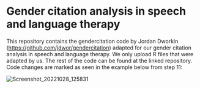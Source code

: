 # Gender citation analysis in speech and language therapy
This repository contains the gendercitation code by Jordan Dworkin (https://github.com/jdwor/gendercitation) adapted for our gender citation analysis in speech and language therapy. We only upload R files that were adapted by us. The rest of the code can be found at the linked repository.
Code changes are marked as seen in the example below from step 11:

![Screenshot_20221028_125831](https://user-images.githubusercontent.com/66158608/198571870-c76c83e2-ad57-4459-9b51-b994b7db15b6.png)
